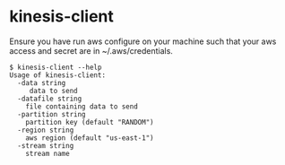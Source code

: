 # kinesis-client

Ensure you have run aws configure on your machine such that your aws access and secret are in ~/.aws/credentials.

    $ kinesis-client --help
    Usage of kinesis-client:
      -data string
         data to send
      -datafile string
        file containing data to send
      -partition string
        partition key (default "RANDOM")
      -region string
        aws region (default "us-east-1")
      -stream string
        stream name
